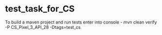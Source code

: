 # test_task_for_CS

To build a maven project and run tests enter into console - mvn clean verify -P CS_Pixel_3_API_28 -Dtags=test_cs
